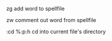 zg
add word to spellfile

zw
comment out word from spellfile

:cd %:p:h
cd into current file's directory
